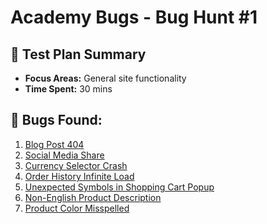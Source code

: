 # Academy Bugs - Bug Hunt #1

## 🎯 Test Plan Summary
- **Focus Areas:** General site functionality  
- **Time Spent:** 30 mins  

## 🐞 Bugs Found:
1. [Blog Post 404](https://github.com/bunsonh/qa-learning-path/Bug-Hunt-1/bugs/blog-post-404.md)
2. [Social Media Share](https://github.com/bunsonh/qa-learning-path/Bug-Hunt-1/bugs/social-media-share.md)
3. [Currency Selector Crash](https://github.com/bunsonh/qa-learning-path/Bug-Hunt-1/bugs/currency-selector-crash.md)
4. [Order History Infinite Load](bugs/004-order-history-infinite-load.md)
5. [Unexpected Symbols in Shopping Cart Popup](bugs/005-unexpected-symbols-shopping-cart-popup.md)
6. [Non-English Product Description](bugs/006-non-english-product-description.md)
7. [Product Color Misspelled](bugs/007-product-color-misspelled.md)